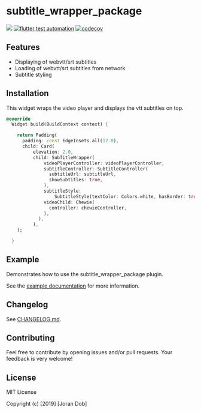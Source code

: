# subtitle_wrapper_package

[![](https://img.shields.io/badge/pub-v1.0.1-brightgreen.svg)](https://pub.dev/packages/subtitle_wrapper_package)
[![flutter test automation](https://github.com/Joran-Dob/flutter_subtitle_wrapper/workflows/flutter%20test%20automation/badge.svg)](https://github.com/Joran-Dob/flutter_subtitle_wrapper/actions)
[![codecov](https://codecov.io/gh/Joran-Dob/flutter_subtitle_wrapper/branch/master/graph/badge.svg)](https://codecov.io/gh/Joran-Dob/flutter_subtitle_wrapper)

## Features

* Displaying of webvtt/srt subtitles 
* Loading of webvtt/srt subtitles from network
* Subtitle styling 

## Installation

This widget wraps the video player and displays the vtt subtitles on top. 

``` dart
@override
  Widget build(BuildContext context) {

    return Padding(
      padding: const EdgeInsets.all(12.0),
      child: Card(
          elevation: 2.0,
          child: SubTitleWrapper(
              videoPlayerController: videoPlayerController,
              subtitleController: SubtitleController(
                subtitleUrl: subtitleUrl,
                showSubtitles: true,
              ),
              subtitleStyle:
                  SubtitleStyle(textColor: Colors.white, hasBorder: true),
              videoChild: Chewie(
                controller: chewieController,
              ),
            ),
          ),
    );

  }

```

## Example

Demonstrates how to use the subtitle_wrapper_package plugin.

See the [example documentation](example/README.md) for more information.

## Changelog

See [CHANGELOG.md](CHANGELOG.md).

## Contributing

Feel free to contribute by opening issues and/or pull requests. Your feedback is very welcome!

## License

MIT License

Copyright (c) [2019] [Joran Dob]
